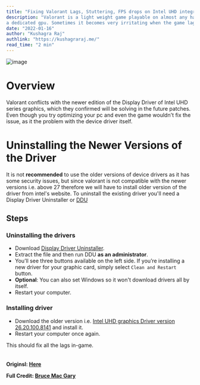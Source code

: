 ```yaml
---
title: "Fixing Valorant Lags, Stuttering, FPS drops on Intel UHD integrated graphics"
description: "Valorant is a light weight game playable on almost any hardware that are manufactured nowadays, you can play it without having 
a dedicated gpu. Sometimes it becomes very irritating when the game lags or random fps drops while crucial game moments, which ultimately leads to uninstalling the game or not playing it. I've addressed a similar issue while playing on the Intel UHD 630 gpu. In this blog, I'll be telling you how I fixed the issue in 10 minutes."
date: "2022-01-16"
author: "Kushagra Raj"
authlink: "https://kushagraraj.me/"
read_time: "2 min"
---
```


![image](https://wallpaperaccess.com/full/3037903.jpg)

# Overview
Valorant conflicts with the newer edition of the Display Driver of Intel UHD series graphics, which they confirmed will be solving in the future patches.
Even though you try optimizing your pc and even the game wouldn't fix the issue, as it the problem with the device driver itself.

# Uninstalling the Newer Versions of the Driver
It is not **recommended** to use the older versions of device drivers as it has some security issues, but since valorant is not compatible with the newer versions i.e. above 27 therefore we will have to install older version of the driver from intel's website.
To uninstall the existing driver you'll need a Display Driver Uninstaller or [DDU](https://www.guru3d.com/files-get/display-driver-uninstaller-download,1.html)

## Steps

### Uninstalling the drivers

- Download [Display Driver Uninstaller](http://www.guru3d.com/files-details/display-driver-uninstaller-download.html).
- Extract the file and then run DDU **as an administrator**.
- You’ll see three buttons available on the left side. If you’re installing a new driver for your graphic card, simply select `Clean and Restart` button.
- **Optional**: You can also set Windows so it won't download drivers all by itself.
- Restart your computer.

### Installing driver
- Download the older version i.e. [Intel UHD graphics Driver version 26.20.100.8141](https://www.intel.com/content/www/us/en/download/19344/29530/intel-graphics-windows-dch-drivers.html?) and install it.
- Restart your computer once again.

This should fix all the lags in-game.
\
\
\
**Originsl: [Here](https://kushagraraj.me/blog/fixing-valorant)**

**Full Credit: [Bruce Mac Gary](https://github.com/brucemacgary)**